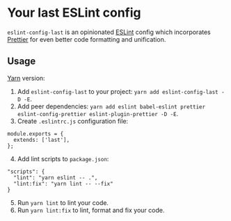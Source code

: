 # Your last ESLint config
`eslint-config-last` is an opinionated [ESLint](http://eslint.org) config which incorporates [Prettier](https://github.com/prettier/prettier) for even better code formatting and unification.

## Usage 
[Yarn](https://yarnpkg.com) version:
1. Add `eslint-config-last` to your project: `yarn add eslint-config-last -D -E`.
2. Add peer dependencies: `yarn add eslint babel-eslint prettier  eslint-config-prettier eslint-plugin-prettier -D -E`.
3. Create `.eslintrc.js` configuration file: 
```
module.exports = {
  extends: ['last'],
};
```
4. Add lint scripts to `package.json`:
```
"scripts": {
  "lint": "yarn eslint -- .",
  "lint:fix": "yarn lint -- --fix"
}
```
5. Run `yarn lint` to lint your code.
6. Run `yarn lint:fix` to lint, format and fix your code.
